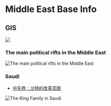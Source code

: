 # Middle East Base Info

## GIS

![](http://omaxozji3.bkt.clouddn.com/GIS-Middle%20East.png)

### The main political rifts in the Middle East

![The main political rifts in the Middle East](http://omaxozji3.bkt.clouddn.com/The%20main%20political%20rifts%20in%20the%20Middle%20East.png)

### Saudi

* [中东卷：沙特的改革蓝图](chapter/MidlleEast/SaudiReform.md)

![The King Family in Saudi](http://omaxozji3.bkt.clouddn.com/Saudi-King-Family.png)

